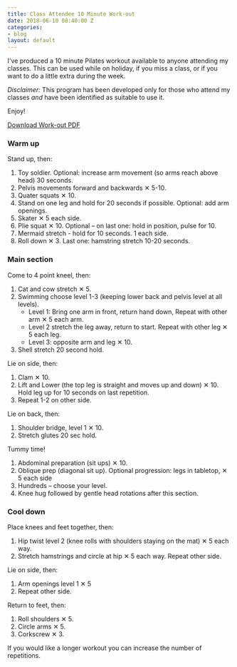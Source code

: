 ```yaml
---
title: Class Attendee 10 Minute Work-out
date: 2018-06-10 08:40:00 Z
categories:
- blog
layout: default
---
```



I've produced a 10 minute Pilates workout available to anyone attending my classes. This can be used while on holiday, if you miss a class, or if you want to do a little extra during the week.

*Disclaimer:* This program has been developed only for those who attend my classes *and* have been identified as suitable to use it.

Enjoy!

<a class="button" href="/documents/wild_about_pilates_ten_minute_workout_20180610.pdf">Download Work-out PDF</a>

### Warm up
Stand up, then:
1. <span>Toy soldier. Optional: increase arm movement (so arms reach above head) 30 seconds.</span>
2. <span>Pelvis movements forward and backwards ✕ 5-10.</span>
3. <span>Quater squats ✕ 10.</span>
4. <span>Stand on one leg and hold for 20 seconds if possible. Optional: add arm openings.</span>
5. <span>Skater ✕ 5 each side.</span>
6. <span>Plie squat ✕ 10. Optional – on last one: hold in position, pulse for 10.</span>
7. <span>Mermaid stretch  - hold for 10 seconds. 1 each side.</span>
8. <span>Roll down ✕ 3. Last one: hamstring stretch 10-20 seconds.</span>

### Main section
Come to 4 point kneel, then:
1. <span>Cat and cow stretch ✕ 5.</span>
2. <span>Swimming choose level 1-3 (keeping lower back and pelvis level at all levels).</span>
   * <span>Level 1: Bring one arm in front, return hand down, Repeat with other arm ✕ 5 each arm.</span>
   * <span>Level 2 stretch the leg away, return to start. Repeat with other leg ✕ 5 each leg.</span>
   * <span>Level 3: opposite arm and leg ✕ 10.</span>
3. <span>Shell stretch 20 second hold.</span>

Lie on side, then:
1. <span>Clam ✕ 10.</span>
2. <span>Lift and Lower (the top leg is straight and moves up and down) ✕ 10. Hold leg up for 10 seconds on last repetition.</span>
3. <span>Repeat 1-2 on other side.</span>

Lie on back, then:
1. <span>Shoulder bridge, level 1 ✕ 10.</span>
2. <span>Stretch glutes 20 sec hold.</span>

Tummy time!
1. <span>Abdominal preparation (sit ups) ✕ 10.</span>
2. <span>Oblique prep (diagonal sit up). Optional progression: legs in tabletop, ✕ 5 each side
3. <span>Hundreds – choose your level.</span>
4. <span>Knee hug followed by gentle head rotations after this section.</span>

### Cool down
Place knees and feet together, then:
1. <span>Hip twist level 2 (knee rolls with shoulders staying on the mat) ✕ 5 each way.</span>
2. <span>Stretch hamstrings and circle at hip ✕ 5 each way. Repeat other side.</span>

Lie on side, then:
1. <span>Arm openings level 1  ✕ 5
2. <span>Repeat other side.</span>

Return to feet, then:
1. <span>Roll shoulders ✕ 5.</span>
2. <span>Circle arms ✕ 5.</span>
3. <span>Corkscrew ✕ 3.</span>

If you would like a longer workout you can increase the number of repetitions.
